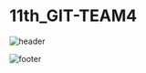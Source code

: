 # 11th_GIT-TEAM4

![header](https://capsule-render.vercel.app/api?type=waving&color=0:FFC100,100:FF0000&height=300&section=header&text=Like%204ion&fontSize=90&animation=fadeIn&fontAlignY=38&desc=멋쟁이%204조처럼&descAlignY=51&descAlign=70&fontColor=FFFFFF)

![footer](https://capsule-render.vercel.app/api?type=cylinder&color=auto&text=Thank%20You%20!&fontAlignY=45&fontSize=40&height=150&animation=blinking&desc=Bye~&animated&descAlignY=70)
